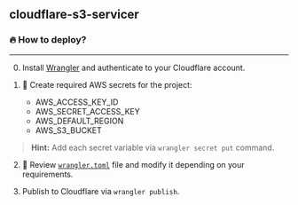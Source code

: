## cloudflare-s3-servicer

### 🔥 How to deploy?

---

0. Install [Wrangler](https://developers.cloudflare.com/workers/wrangler/get-started/) and
   authenticate to your Cloudflare account.

1. 🤫 Create required AWS secrets for the project:

   - AWS_ACCESS_KEY_ID
   - AWS_SECRET_ACCESS_KEY
   - AWS_DEFAULT_REGION
   - AWS_S3_BUCKET

> **Hint:** Add each secret variable via `wrangler secret put` command.

2. 🔎 Review [`wrangler.toml`](./wrangler.toml) file and modify it depending on your requirements.

3. Publish to Cloudflare via `wrangler publish`.
